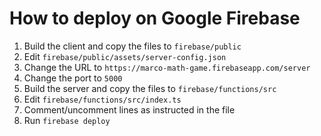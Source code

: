# How to deploy on Google Firebase

1. Build the client and copy the files to `firebase/public`
2. Edit `firebase/public/assets/server-config.json`
3. Change the URL to `https://marco-math-game.firebaseapp.com/server`
4. Change the port to `5000`
5. Build the server and copy the files to `firebase/functions/src`
6. Edit `firebase/functions/src/index.ts`
7. Comment/uncomment lines as instructed in the file
8. Run `firebase deploy`
